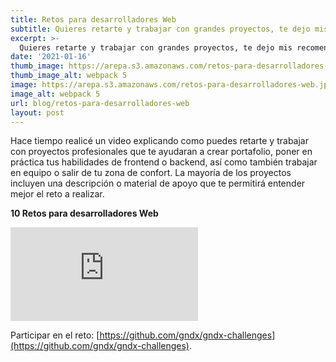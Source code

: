 ```yaml
---
title: Retos para desarrolladores Web
subtitle: Quieres retarte y trabajar con grandes proyectos, te dejo mis recomendaciones de retos que te ayudaran a mejorar tu portafolio. 
excerpt: >-
  Quieres retarte y trabajar con grandes proyectos, te dejo mis recomendaciones de retos que te ayudaran a mejorar tu portafolio. 
date: '2021-01-16'
thumb_image: https://arepa.s3.amazonaws.com/retos-para-desarrolladores-web.jpg
thumb_image_alt: webpack 5
image: https://arepa.s3.amazonaws.com/retos-para-desarrolladores-web.jpg
image_alt: webpack 5
url: blog/retos-para-desarrolladores-web
layout: post
---
```


Hace tiempo realicé un video explicando como puedes retarte y trabajar con proyectos profesionales que te ayudaran a crear portafolio, poner en práctica tus habilidades de frontend o backend, así como también trabajar en equipo o salir de tu zona de confort. La mayoría de los proyectos incluyen una descripción o material de apoyo que te permitirá entender mejor el reto a realizar. 

**10 Retos para desarrolladores Web**

<iframe src="https://www.youtube.com/embed/6M6pkfyr-qE" title="YouTube video player" frameborder="0" allow="accelerometer; autoplay; clipboard-write; encrypted-media; gyroscope; picture-in-picture" allowfullscreen></iframe>

Participar en el reto: [https://github.com/gndx/gndx-challenges](https://github.com/gndx/gndx-challenges).
